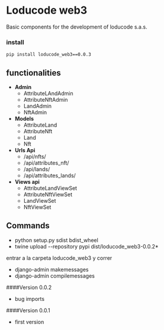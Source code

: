# Loducode web3

Basic components for the development of loducode s.a.s.

### install

`pip install loducode_web3==0.0.3`

## functionalities

- **Admin**
    - AttributeLAndAdmin
    - AttributeNftAdmin
    - LandAdmin
    - NftAdmin
- **Models**
    - AttributeLand
    - AttributeNft  
    - Land  
    - Nft
- **Urls Api**
    - /api/nfts/
    - /api/attributes_nft/
    - /api/lands/
    - /api/attributes_lands/
- **Views api**
    - AttributeLandViewSet
    - AttributeNftViewSet
    - LandViewSet
    - NftViewSet

## Commands

- python setup.py sdist bdist_wheel
- twine upload --repository pypi dist/loducode_web3-0.0.2*

entrar a la carpeta loducode_web3 y correr
- django-admin makemessages
- django-admin compilemessages

####Version 0.0.2
- bug imports

####Version 0.0.1
- first version
